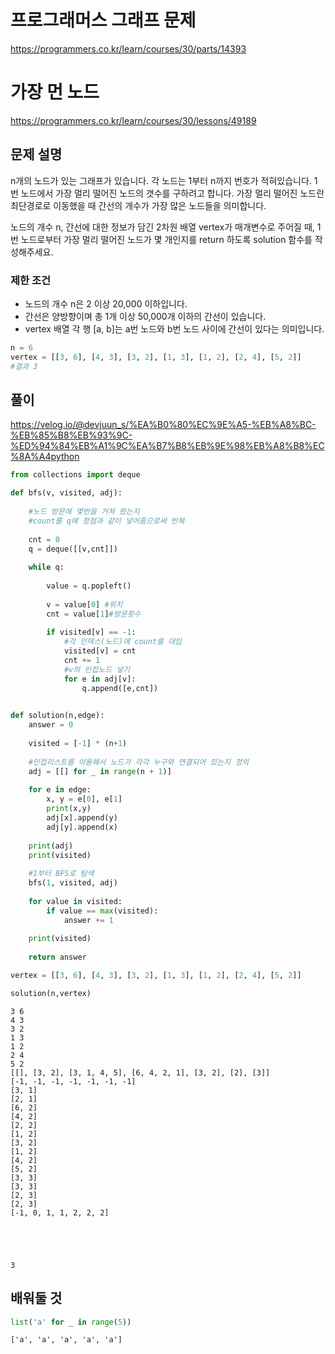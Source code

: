 # 프로그래머스 그래프 문제
https://programmers.co.kr/learn/courses/30/parts/14393

# 가장 먼 노드
https://programmers.co.kr/learn/courses/30/lessons/49189

## 문제 설명
n개의 노드가 있는 그래프가 있습니다. 각 노드는 1부터 n까지 번호가 적혀있습니다. 1번 노드에서 가장 멀리 떨어진 노드의 갯수를 구하려고 합니다. 가장 멀리 떨어진 노드란 최단경로로 이동했을 때 간선의 개수가 가장 많은 노드들을 의미합니다.

노드의 개수 n, 간선에 대한 정보가 담긴 2차원 배열 vertex가 매개변수로 주어질 때, 1번 노드로부터 가장 멀리 떨어진 노드가 몇 개인지를 return 하도록 solution 함수를 작성해주세요.

### 제한 조건
* 노드의 개수 n은 2 이상 20,000 이하입니다.
* 간선은 양방향이며 총 1개 이상 50,000개 이하의 간선이 있습니다.
* vertex 배열 각 행 [a, b]는 a번 노드와 b번 노드 사이에 간선이 있다는 의미입니다.


```python
n = 6
vertex = [[3, 6], [4, 3], [3, 2], [1, 3], [1, 2], [2, 4], [5, 2]]
#결과 3
```

## 풀이
https://velog.io/@devjuun_s/%EA%B0%80%EC%9E%A5-%EB%A8%BC-%EB%85%B8%EB%93%9C-%ED%94%84%EB%A1%9C%EA%B7%B8%EB%9E%98%EB%A8%B8%EC%8A%A4python


```python
from collections import deque

def bfs(v, visited, adj):
    
    #노드 방문에 몇번을 거쳐 왔는지
    #count를 q에 정점과 같이 넣어줌으로써 반복
    
    cnt = 0
    q = deque([[v,cnt]])
    
    while q:
        
        value = q.popleft()
        
        v = value[0] #위치
        cnt = value[1]#방문횟수
        
        if visited[v] == -1:
            #각 인덱스(노드)에 count를 대입
            visited[v] = cnt
            cnt += 1
            #v의 인접노드 넣기
            for e in adj[v]:
                q.append([e,cnt])
                
```


```python
def solution(n,edge):
    answer = 0
    
    visited = [-1] * (n+1)
    
    #인접리스트를 이용해서 노드가 각각 누구와 연결되어 있는지 정의
    adj = [[] for _ in range(n + 1)]
    
    for e in edge:
        x, y = e[0], e[1]
        print(x,y)
        adj[x].append(y)
        adj[y].append(x)
        
    print(adj)
    print(visited)
        
    #1부터 BFS로 탐색
    bfs(1, visited, adj)
        
    for value in visited:
        if value == max(visited):
            answer += 1
            
    print(visited)
    
    return answer
```


```python
vertex = [[3, 6], [4, 3], [3, 2], [1, 3], [1, 2], [2, 4], [5, 2]]
```


```python
solution(n,vertex)
```

    3 6
    4 3
    3 2
    1 3
    1 2
    2 4
    5 2
    [[], [3, 2], [3, 1, 4, 5], [6, 4, 2, 1], [3, 2], [2], [3]]
    [-1, -1, -1, -1, -1, -1, -1]
    [3, 1]
    [2, 1]
    [6, 2]
    [4, 2]
    [2, 2]
    [1, 2]
    [3, 2]
    [1, 2]
    [4, 2]
    [5, 2]
    [3, 3]
    [3, 3]
    [2, 3]
    [2, 3]
    [-1, 0, 1, 1, 2, 2, 2]
    




    3



## 배워둘 것


```python
list('a' for _ in range(5))
```




    ['a', 'a', 'a', 'a', 'a']




```python

```


```python

```


```python

```
